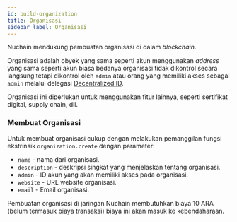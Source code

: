 ```yaml
---
id: build-organization
title: Organisasi
sidebar_label: Organisasi
---
```


Nuchain mendukung pembuatan organisasi di dalam _blockchain_.

Organisasi adalah obyek yang sama seperti akun menggunakan _address_ yang sama seperti akun biasa
bedanya organisasi tidak dikontrol secara langsung tetapi dikontrol oleh `admin` atau orang yang 
memiliki akses sebagai `admin` melalui delegasi [Decentralized ID](build-did.md).

Organisasi ini diperlukan untuk
menggunakan fitur lainnya, seperti sertifikat digital, supply chain, dll.

### Membuat Organisasi

Untuk membuat organisasi cukup dengan melakukan pemanggilan fungsi ekstrinsik `organization.create`
dengan parameter:

- `name` - nama dari organisasi.
- `description` - deskripsi singkat yang menjelaskan tentang organisasi.
- `admin` - ID akun yang akan memiliki akses pada organisasi.
- `website` - URL website organisasi.
- `email` - Email organisasi.

Pembuatan organisasi di jaringan Nuchain membutuhkan biaya 10 ARA (belum termasuk biaya transaksi)
biaya ini akan masuk ke kebendaharaan.

